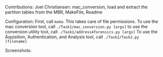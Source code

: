 Contributions: 
    Joel Christiansen:
        mac_conversion, load and extract the partiton tables from the MBR, MakeFile, Readme

Configuration:
    First, call `make`. This takes care of file permissions.
    To use the mac conversion tool, call `./Task1/mac_conversion.py [args]`
    to use the conversion utility tool, call `./Task1/address4forensics.py [args]`
    To use the Aquisition, Authentication, and Analysis tool, call `./Task2/Task2.py [filename]`

Screenshots:
<img source="https://github.com/kmkincade/469/blob/master/screenshots/mac_conversion.png"  width="100">
<img source="https://github.com/kmkincade/469/blob/master/screenshots/AAA.png"  width="100">

